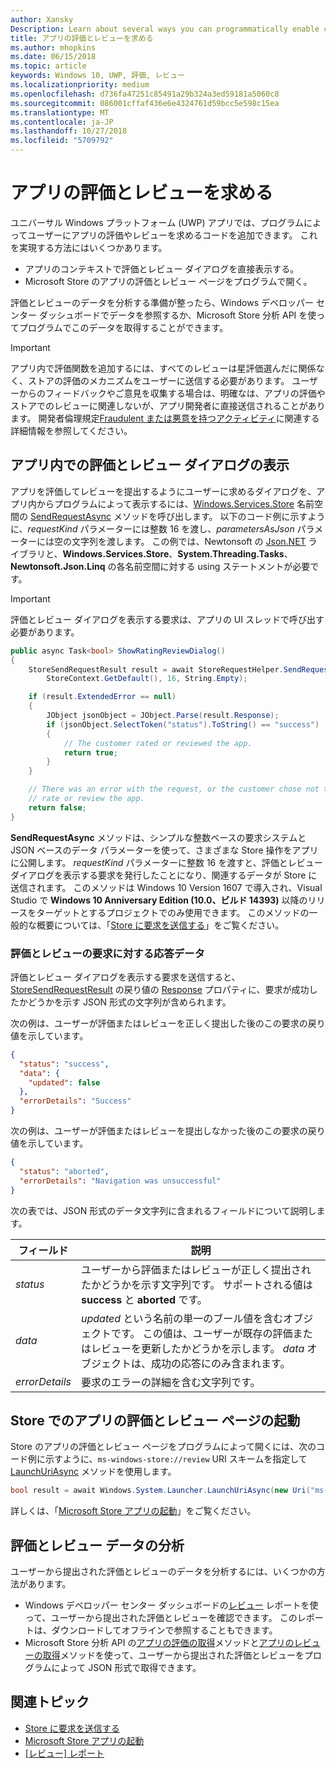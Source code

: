 ```yaml
---
author: Xansky
Description: Learn about several ways you can programmatically enable customers to rate and review your app.
title: アプリの評価とレビューを求める
ms.author: mhopkins
ms.date: 06/15/2018
ms.topic: article
keywords: Windows 10, UWP, 評価, レビュー
ms.localizationpriority: medium
ms.openlocfilehash: d736fa47251c85491a29b324a3ed59181a5060c8
ms.sourcegitcommit: 086001cffaf436e6e4324761d59bcc5e598c15ea
ms.translationtype: MT
ms.contentlocale: ja-JP
ms.lasthandoff: 10/27/2018
ms.locfileid: "5709792"
---
```

# <a name="request-ratings-and-reviews-for-your-app"></a>アプリの評価とレビューを求める

ユニバーサル Windows プラットフォーム (UWP) アプリでは、プログラムによってユーザーにアプリの評価やレビューを求めるコードを追加できます。 これを実現する方法にはいくつかあります。
* アプリのコンテキストで評価とレビュー ダイアログを直接表示する。
* Microsoft Store のアプリの評価とレビュー ページをプログラムで開く。

評価とレビューのデータを分析する準備が整ったら、Windows デベロッパー センター ダッシュボードでデータを参照するか、Microsoft Store 分析 API を使ってプログラムでこのデータを取得することができます。

> [!IMPORTANT]
> アプリ内で評価関数を追加するには、すべてのレビューは星評価選んだに関係なく、ストアの評価のメカニズムをユーザーに送信する必要があります。 ユーザーからのフィードバックやご意見を収集する場合は、明確なは、アプリの評価やストアでのレビューに関連しないが、アプリ開発者に直接送信されることがあります。 開発者倫理規定[Fraudulent または悪意を持つアクティビティ](https://docs.microsoft.com/legal/windows/agreements/store-developer-code-of-conduct#3-fraudulent-or-dishonest-activities)に関連する詳細情報を参照してください。

## <a name="show-a-rating-and-review-dialog-in-your-app"></a>アプリ内での評価とレビュー ダイアログの表示

アプリを評価してレビューを提出するようにユーザーに求めるダイアログを、アプリ内からプログラムによって表示するには、[Windows.Services.Store](https://docs.microsoft.com/uwp/api/windows.services.store) 名前空間の [SendRequestAsync](https://docs.microsoft.com/uwp/api/windows.services.store.storerequesthelper.sendrequestasync) メソッドを呼び出します。 以下のコード例に示すように、*requestKind* パラメーターには整数 16 を渡し、*parametersAsJson* パラメーターには空の文字列を渡します。 この例では、Newtonsoft の [Json.NET](http://www.newtonsoft.com/json) ライブラリと、**Windows.Services.Store**、**System.Threading.Tasks**、**Newtonsoft.Json.Linq** の各名前空間に対する using ステートメントが必要です。

> [!IMPORTANT]
> 評価とレビュー ダイアログを表示する要求は、アプリの UI スレッドで呼び出す必要があります。

```csharp
public async Task<bool> ShowRatingReviewDialog()
{
    StoreSendRequestResult result = await StoreRequestHelper.SendRequestAsync(
        StoreContext.GetDefault(), 16, String.Empty);

    if (result.ExtendedError == null)
    {
        JObject jsonObject = JObject.Parse(result.Response);
        if (jsonObject.SelectToken("status").ToString() == "success")
        {
            // The customer rated or reviewed the app.
            return true;
        }
    }

    // There was an error with the request, or the customer chose not to
    // rate or review the app.
    return false;
}
```

**SendRequestAsync** メソッドは、シンプルな整数ベースの要求システムと JSON ベースのデータ パラメーターを使って、さまざまな Store 操作をアプリに公開します。 *requestKind* パラメーターに整数 16 を渡すと、評価とレビュー ダイアログを表示する要求を発行したことになり、関連するデータが Store に送信されます。 このメソッドは Windows 10 Version 1607 で導入され、Visual Studio で **Windows 10 Anniversary Edition (10.0、ビルド 14393)** 以降のリリースをターゲットとするプロジェクトでのみ使用できます。 このメソッドの一般的な概要については、「[Store に要求を送信する](send-requests-to-the-store.md)」をご覧ください。

### <a name="response-data-for-the-rating-and-review-request"></a>評価とレビューの要求に対する応答データ

評価とレビュー ダイアログを表示する要求を送信すると、[StoreSendRequestResult](https://docs.microsoft.com/uwp/api/windows.services.store.storesendrequestresult) の戻り値の [Response](https://docs.microsoft.com/uwp/api/windows.services.store.storesendrequestresult.Response) プロパティに、要求が成功したかどうかを示す JSON 形式の文字列が含められます。

次の例は、ユーザーが評価またはレビューを正しく提出した後のこの要求の戻り値を示しています。

```json
{ 
  "status": "success", 
  "data": {
    "updated": false
  },
  "errorDetails": "Success"
}
```

次の例は、ユーザーが評価またはレビューを提出しなかった後のこの要求の戻り値を示しています。

```json
{ 
  "status": "aborted", 
  "errorDetails": "Navigation was unsuccessful"
}
```

次の表では、JSON 形式のデータ文字列に含まれるフィールドについて説明します。

|  フィールド  |  説明  |
|----------------------|---------------|
|  *status*                   |  ユーザーから評価またはレビューが正しく提出されたかどうかを示す文字列です。 サポートされる値は **success** と **aborted** です。   |
|  *data*                   |  *updated* という名前の単一のブール値を含むオブジェクトです。 この値は、ユーザーが既存の評価またはレビューを更新したかどうかを示します。 *data* オブジェクトは、成功の応答にのみ含まれます。   |
|  *errorDetails*                   |  要求のエラーの詳細を含む文字列です。 |

## <a name="launch-the-rating-and-review-page-for-your-app-in-the-store"></a>Store でのアプリの評価とレビュー ページの起動

Store のアプリの評価とレビュー ページをプログラムによって開くには、次のコード例に示すように、```ms-windows-store://review``` URI スキームを指定して [LaunchUriAsync](https://docs.microsoft.com/uwp/api/windows.system.launcher.launchuriasync) メソッドを使用します。

```csharp
bool result = await Windows.System.Launcher.LaunchUriAsync(new Uri("ms-windows-store://review/?ProductId=9WZDNCRFHVJL"));
```

詳しくは、「[Microsoft Store アプリの起動](../launch-resume/launch-store-app.md)」をご覧ください。

## <a name="analyze-your-ratings-and-reviews-data"></a>評価とレビュー データの分析

ユーザーから提出された評価とレビューのデータを分析するには、いくつかの方法があります。
* Windows デベロッパー センター ダッシュボードの[レビュー](../publish/reviews-report.md) レポートを使って、ユーザーから提出された評価とレビューを確認できます。 このレポートは、ダウンロードしてオフラインで参照することもできます。
* Microsoft Store 分析 API の[アプリの評価の取得](get-app-ratings.md)メソッドと[アプリのレビューの取得](get-app-reviews.md)メソッドを使って、ユーザーから提出された評価とレビューをプログラムによって JSON 形式で取得できます。

## <a name="related-topics"></a>関連トピック

* [Store に要求を送信する](send-requests-to-the-store.md)
* [Microsoft Store アプリの起動](../launch-resume/launch-store-app.md)
* [[レビュー] レポート](../publish/reviews-report.md)
